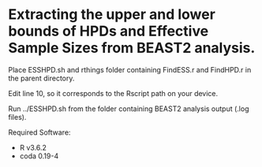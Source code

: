 # Extracting the upper and lower bounds of HPDs and Effective Sample Sizes from BEAST2 analysis.
Place ESSHPD.sh and rthings folder containing FindESS.r and FindHPD.r in the parent directory.

Edit line 10, so it corresponds to the Rscript path on your device.

Run ../ESSHPD.sh from the folder containing BEAST2 analysis output (.log files).

Required Software:
* R v3.6.2
* coda 0.19-4
